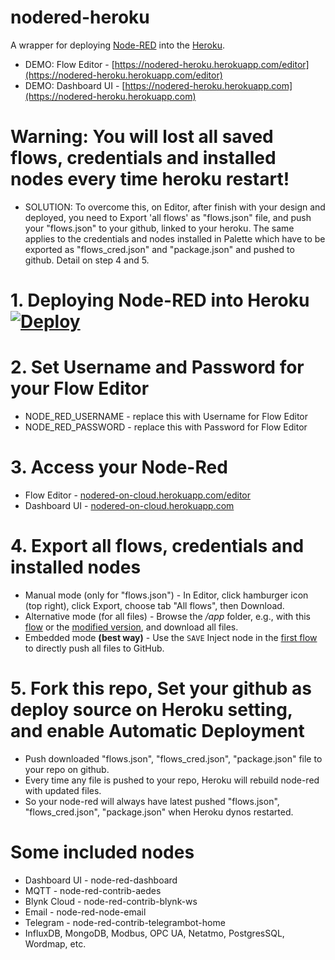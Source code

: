 # nodered-heroku
A wrapper for deploying [Node-RED](http://nodered.org) into the [Heroku](https://www.heroku.com).
* DEMO: Flow Editor - [https://nodered-heroku.herokuapp.com/editor](https://nodered-heroku.herokuapp.com/editor)
* DEMO: Dashboard UI - [https://nodered-heroku.herokuapp.com](https://nodered-heroku.herokuapp.com)


# Warning: You will lost all saved flows, credentials and installed nodes every time heroku restart!
* SOLUTION: To overcome this, on Editor, after finish with your design and deployed, you need to Export 'all flows' as "flows.json" file, and push your "flows.json" to your github, linked to your heroku. The same applies to the credentials and nodes installed in Palette which have to be exported as "flows_cred.json" and "package.json" and pushed to github. Detail on step 4 and 5.

# 1. Deploying Node-RED into Heroku  [![Deploy](https://www.herokucdn.com/deploy/button.png)](https://heroku.com/deploy?template=https://github.com/hybuild-project/nodered-heroku)

# 2. Set Username and Password for your Flow Editor
* NODE_RED_USERNAME - replace this with Username for Flow Editor
* NODE_RED_PASSWORD - replace this with Password for Flow Editor

# 3. Access your Node-Red
* Flow Editor - [nodered-on-cloud.herokuapp.com/editor](https://nodered-on-cloud.herokuapp.com/editor)
* Dashboard UI - [nodered-on-cloud.herokuapp.com](https://nodered-on-cloud.herokuapp.com)

# 4. Export all flows, credentials and installed nodes
* Manual mode (only for "flows.json") - In Editor, click hamburger icon (top right), click Export, choose tab "All flows", then Download.
* Alternative mode (for all files) - Browse the <i>/app</i> folder, e.g., with this [flow](https://flows.nodered.org/flow/44bc7ad491aacb4253dd8a5f757b5407) or the [modified version](utils/file-explorer-flow.json), and download all files.
* Embedded mode <b>(best way)</b> - Use the <code>SAVE</code> Inject node in the [first flow](utils/save-all-changes-flow.json) to directly push all files to GitHub.

# 5. Fork this repo, Set your github as deploy source on Heroku setting, and enable Automatic Deployment
* Push downloaded "flows.json", "flows_cred.json", "package.json" file to your repo on github.
* Every time any file is pushed to your repo, Heroku will rebuild node-red with updated files.
* So your node-red will always have latest pushed "flows.json", "flows_cred.json", "package.json" when Heroku dynos restarted.

# Some included nodes
* Dashboard UI - node-red-dashboard
* MQTT - node-red-contrib-aedes
* Blynk Cloud - node-red-contrib-blynk-ws
* Email - node-red-node-email
* Telegram - node-red-contrib-telegrambot-home
* InfluxDB, MongoDB, Modbus, OPC UA, Netatmo, PostgresSQL, Wordmap, etc. 
